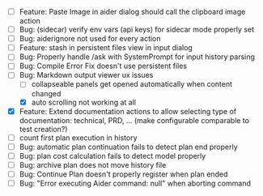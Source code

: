 - [ ] Feature: Paste Image in aider dialog should call the clipboard image action
- [ ] Bug: (sidecar) verify env vars (api keys) for sidecar mode properly set
- [ ] Bug: aiderignore not used for every action
- [ ] Feature: stash in persistent files view in input dialog
- [ ] Bug: Properly handle /ask with SystemPrompt for input history parsing
- [ ] Bug: Compile Error Fix doesn't use persistent files
- [ ] Bug: Markdown output viewer ux issues
    - [ ] collapseable panels get opened automatically when content changed
    - [x] auto scrolling not working at all
- [x] Feature: Extend documentation actions to allow selecting type of documentation: technical, PRD, ... (make configurable comparable to test creation?)
- [ ] count first plan execution in history
- [ ] Bug: automatic plan continuation fails to detect plan end properly
- [ ] Bug: plan cost calculation fails to detect model properly
- [ ] Bug: archive plan does not move history file
- [ ] Bug: Continue Plan doesn't properly register when plan ended
- [ ] Bug: "Error executing Aider command: null" when aborting command